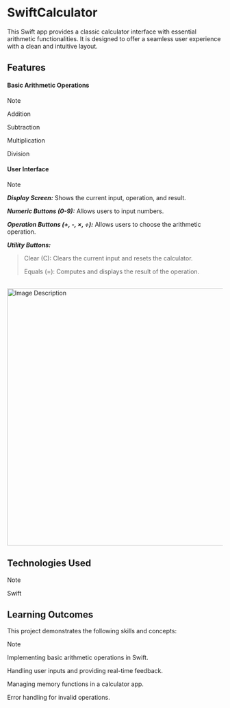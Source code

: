 # SwiftCalculator
This Swift app provides a classic calculator interface with essential arithmetic functionalities. It is designed to offer a seamless user experience with a clean and intuitive layout.

## Features

#### Basic Arithmetic Operations
> [!NOTE]
> Addition
>
> Subtraction
>
> Multiplication
>
> Division


#### User Interface
> [!NOTE]
> <b><i>Display Screen:</i></b> Shows the current input, operation, and result.
> 
> <b><i>Numeric Buttons (0-9):</i></b> Allows users to input numbers.
>
> <b><i>Operation Buttons (+, -, ×, ÷):</i></b> Allows users to choose the arithmetic operation.
>
> <b><i>Utility Buttons:</i></b>
>
> > Clear (C): Clears the current input and resets the calculator.
> > 
> > Equals (=): Computes and displays the result of the operation.

<br>
<img src="https://github.com/user-attachments/assets/6f6daf9d-3b24-4e15-81f6-449286e1f637" alt="Image Description" width="600"/>
<br>

## Technologies Used
> [!NOTE]
> Swift

## Learning Outcomes
This project demonstrates the following skills and concepts:
> [!NOTE]
> Implementing basic arithmetic operations in Swift.
>
> Handling user inputs and providing real-time feedback.
>
> Managing memory functions in a calculator app.
>
> Error handling for invalid operations.
